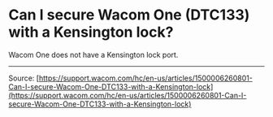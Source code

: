 # Can I secure Wacom One (DTC133) with a Kensington lock?

Wacom One does not have a Kensington lock port.

---
Source: [https://support.wacom.com/hc/en-us/articles/1500006260801-Can-I-secure-Wacom-One-DTC133-with-a-Kensington-lock](https://support.wacom.com/hc/en-us/articles/1500006260801-Can-I-secure-Wacom-One-DTC133-with-a-Kensington-lock)
